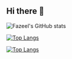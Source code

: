 ## Hi there 👋


![Fazeel's GitHub stats](https://github-readme-stats.vercel.app/api?username=mfazeelfarooq&show_icons=true&theme=tokyonight)

[![Top Langs](https://github-readme-stats.vercel.app/api/top-langs/?username=mfazeelfarooq)](https://github.com/mfazeelfarooq/github-readme-stats)



[![Top Langs](https://github-readme-stats.vercel.app/api/top-langs/?username=mfazeelfarooq&layout=compact)](https://github.com/mfazeelfarooq/github-readme-stats)

